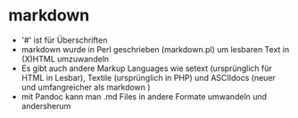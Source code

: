# markdown

- '#' ist für Überschriften
- markdown wurde in Perl geschrieben (markdown.pl) um lesbaren Text in (X)HTML umzuwandeln
- Es gibt auch andere Markup Languages wie setext (ursprünglich für HTML in Lesbar), Textile (ursprünglich in PHP) und ASCIIdocs (neuer und umfangreicher als markdown )
- mit Pandoc kann man .md Files in andere Formate umwandeln und andersherum
